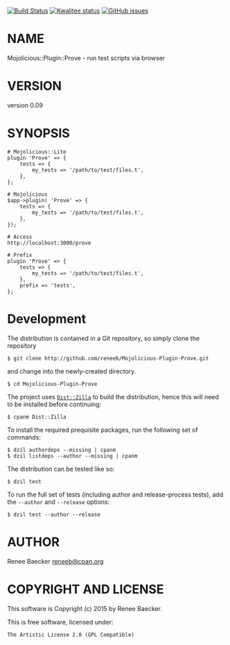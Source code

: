 [![Build Status](https://travis-ci.org/reneeb/Mojolicious-Plugin-Prove.svg?branch=master)](https://travis-ci.org/reneeb/Mojolicious-Plugin-Prove)
[![Kwalitee status](http://cpants.cpanauthors.org/dist/Mojolicious-Plugin-Prove.png)](http://cpants.charsbar.org/dist/overview/Mojolicious-Plugin-Prove)
[![GitHub issues](https://img.shields.io/github/issues/reneeb/Mojolicious-Plugin-Prove.svg)](https://github.com/reneeb/Mojolicious-Plugin-Prove/issues)

# NAME

Mojolicious::Plugin::Prove - run test scripts via browser

# VERSION

version 0.09

# SYNOPSIS

    # Mojolicious::Lite
    plugin 'Prove' => {
        tests => {
            my_tests => '/path/to/test/files.t',
        },
    };

    # Mojolicious
    $app->plugin( 'Prove' => {
        tests => {
            my_tests => '/path/to/test/files.t',
        },
    });

    # Access
    http://localhost:3000/prove
    
    # Prefix
    plugin 'Prove' => {
        tests => {
            my_tests => '/path/to/test/files.t',
        },
        prefix => 'tests',
    };



# Development

The distribution is contained in a Git repository, so simply clone the
repository

```
$ git clone http://github.com/reneeb/Mojolicious-Plugin-Prove.git
```

and change into the newly-created directory.

```
$ cd Mojolicious-Plugin-Prove
```

The project uses [`Dist::Zilla`](https://metacpan.org/pod/Dist::Zilla) to
build the distribution, hence this will need to be installed before
continuing:

```
$ cpanm Dist::Zilla
```

To install the required prequisite packages, run the following set of
commands:

```
$ dzil authordeps --missing | cpanm
$ dzil listdeps --author --missing | cpanm
```

The distribution can be tested like so:

```
$ dzil test
```

To run the full set of tests (including author and release-process tests),
add the `--author` and `--release` options:

```
$ dzil test --author --release
```

# AUTHOR

Renee Baecker <reneeb@cpan.org>

# COPYRIGHT AND LICENSE

This software is Copyright (c) 2015 by Renee Baecker.

This is free software, licensed under:

    The Artistic License 2.0 (GPL Compatible)
